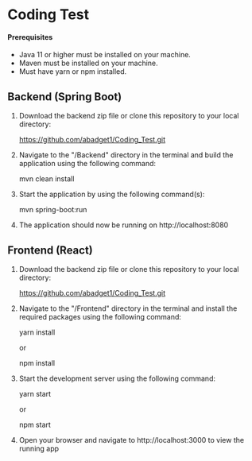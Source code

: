# Coding Test

#### Prerequisites
- Java 11 or higher must be installed on your machine.
- Maven must be installed on your machine.
- Must have yarn or npm installed.


## Backend (Spring Boot)

1. Download the backend zip file or clone this repository to your local directory:

    https://github.com/abadget1/Coding_Test.git

2. Navigate to the "/Backend" directory in the terminal and build the application using the following command:

    mvn clean install

3. Start the application by using the following command(s):

    mvn spring-boot:run

4. The application should now be running on http://localhost:8080 


## Frontend (React)

1. Download the backend zip file or clone this repository to your local directory:

    https://github.com/abadget1/Coding_Test.git

2. Navigate to the "/Frontend" directory in the terminal and install the required packages using the following command:

    yarn install
    
    or     
    
    npm install

3. Start the development server using the following command:

    yarn start
    
    or
    
    npm start

4. Open your browser and navigate to http://localhost:3000 to view the running app

